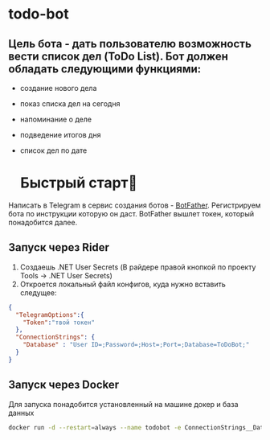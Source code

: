 # todo-bot

## Цель бота - дать пользователю возможность вести список дел (ToDo List). Бот должен обладать следующими функциями: 

* создание нового дела

* показ списка дел на сегодня

* напоминание о деле

* подведение итогов дня

* список дел по дате

  # Быстрый старт🚀
Написать в Telegram в сервис создания ботов - [BotFather](https://t.me/BotFather). Регистрируем бота по инструкции которую он даст. BotFather вышлет токен, который понадобится далее.
## Запуск через Rider
1. Создаешь .NET User Secrets (В райдере правой кнопкой по проекту Tools -> .NET User Secrets)
2. Откроется локальный файл конфигов, куда нужно вставить следущее:
```json
{
  "TelegramOptions":{
    "Token":"твой токен"
  },
  "ConnectionStrings": {
    "Database" : "User ID=;Password=;Host=;Port=;Database=ToDoBot;"
  }
}
```

## Запуск через Docker
Для запуска понадобится установленный на машине докер и база данных
```bash
docker run -d --restart=always --name todobot -e ConnectionStrings__Database='User ID=;Password=;Host=;Port=;Database=todobot;' -e TelegramOptions__Token='твой токен' wxhami/todo-bot:latest
```



